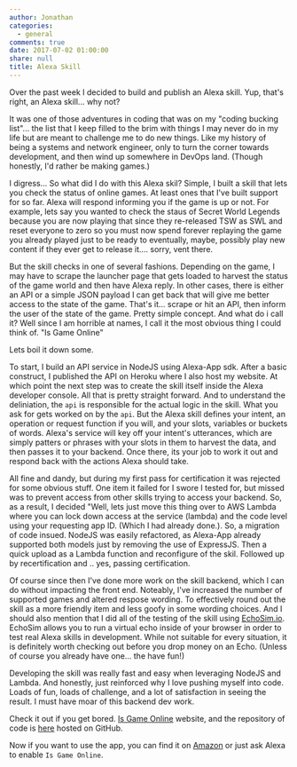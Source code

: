 ```yaml
---
author: Jonathan
categories:
  - general
comments: true
date: 2017-07-02 01:00:00
share: null
title: Alexa Skill
---
```



Over the past week I decided to build and publish an Alexa skill. Yup, that's right, an Alexa skill... why not?

It was one of those adventures in coding that was on my "coding bucking list"... the list that I keep filled to the brim  with things I may never do in my life but are meant to challenge me to do new things. Like my history of being a systems and network engineer, only to turn the corner towards development, and then wind up somewhere in DevOps land. (Though honestly, I'd rather be making games.)

I digress... So what did I do with this Alexa skil? Simple, I built a skill that lets you check the status of online games. At least ones that I've built support for so far. Alexa will respond informing you if the game is up or not. For example, lets say you wanted to check the staus of Secret World Legends because you are now playing that since they re-released TSW as SWL and reset everyone to zero so you must now spend forever replaying the game you already played just to be ready to eventually, maybe, possibly play new content if they ever get to release it.... sorry, vent there.

But the skill checks in one of several fashions. Depending on the game, I may have to scrape the launcher page that gets loaded to harvest the status of the game world and then have Alexa reply. In other cases, there is either an API or a simple JSON payload I can get back that will give me better access to the state of the game. That's it... scrape or hit an API, then inform the user of the state of the game. Pretty simple concept. And what do i call it? Well since I am horrible at names, I call it the most obvious thing I could think of. "Is Game Online"

Lets boil it down some.

To start, I build an API service in NodeJS using Alexa-App sdk. After a basic construct, I published the API on Heroku where I also host my website. At which point the next step was to create the skill itself inside the Alexa developer console. All that is pretty straight forward. And to understand the deliniation, the `api` is responsible for the actual logic in the skill. What you ask for gets worked on by the `api`. But the Alexa skill defines your intent, an operation or request function if you will, and your slots, variables or buckets of words. Alexa's service will key off your intent's utterances, which are simply patters or phrases with your slots in them to harvest the data, and then passes it to your backend. Once there, its your job to work it out and respond back with the actions Alexa should take.

All fine and dandy, but during my first pass for certification it was rejected for some obvious stuff. One item it failed for I swore I tested for, but missed was to prevent access from other skills trying to access your backend. So, as a result, I decided "Well, lets just move this thing over to AWS Lambda where you can lock down access at the service (lambda) and the code level using your requesting app ID. (Which I had already done.). So, a migration of code insued. NodeJS was easily refactored, as Alexa-App already supported both models just by removing the use of ExpressJS. Then a quick upload as a Lambda function and reconfigure of the skil. Followed up by recertification and .. yes, passing certification.

Of course since then I've done more work on the skill backend, which I can do without impacting the front end. Noteably, I've increased the number of supported games and altered respose wording. To effectively round out the skill as a more friendly item and less goofy in some wording choices. And I should also mention that I did all of the testing of the skill using [EchoSim.io](http://echosim.io). EchoSim allows you to run a virtual echo inside of your browser in order to test real Alexa skills in development. While not suitable for every situation, it is definitely worth checking out before you drop money on an Echo. (Unless of course you already have one... the have fun!)

Developing the skill was really fast and easy when leveraging NodeJS and Lambda. And honestly, just reinforced why I love pushing myself into code. Loads of fun, loads of challenge, and a lot of satisfaction in seeing the result. I must have moar of this backend dev work.

Check it out if you get bored. [Is Game Online](http://isgame.online) website, and the repository of code is [here](https://github.com/jmhardison/isgame-online-lambda) hosted on GitHub.

Now if you want to use the app, you can find it on [Amazon](https://www.amazon.com/Jonathan-Hardison-Is-Game-Online/dp/B0739SWX31/ref=sr_1_1?ie=UTF8&qid=1499047972&sr=8-1&keywords=jonathan+hardison) or just ask Alexa to enable `Is Game Online`.